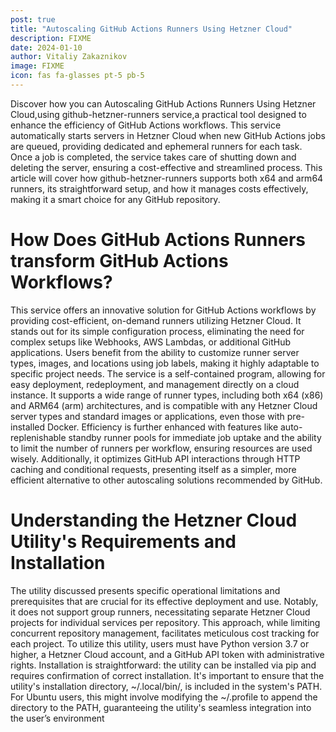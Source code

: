 ```yaml
---
post: true
title: "Autoscaling GitHub Actions Runners Using Hetzner Cloud"
description: FIXME
date: 2024-01-10
author: Vitaliy Zakaznikov
image: FIXME
icon: fas fa-glasses pt-5 pb-5
---
```


Discover how you can Autoscaling GitHub Actions Runners Using Hetzner Cloud,using github-hetzner-runners service,a practical tool designed to enhance the efficiency of GitHub Actions workflows. This service automatically starts servers in Hetzner Cloud when new GitHub Actions jobs are queued, providing dedicated and ephemeral runners for each task. Once a job is completed, the service takes care of shutting down and deleting the server, ensuring a cost-effective and streamlined process. This article will cover how github-hetzner-runners supports both x64 and arm64 runners, its straightforward setup, and how it manages costs effectively, making it a smart choice for any GitHub repository.


# How Does GitHub Actions Runners transform GitHub Actions Workflows?

This service offers an innovative solution for GitHub Actions workflows by providing cost-efficient, on-demand runners utilizing Hetzner Cloud. It stands out for its simple configuration process, eliminating the need for complex setups like Webhooks, AWS Lambdas, or additional GitHub applications. Users benefit from the ability to customize runner server types, images, and locations using job labels, making it highly adaptable to specific project needs. The service is a self-contained program, allowing for easy deployment, redeployment, and management directly on a cloud instance. It supports a wide range of runner types, including both x64 (x86) and ARM64 (arm) architectures, and is compatible with any Hetzner Cloud server types and standard images or applications, even those with pre-installed Docker. Efficiency is further enhanced with features like auto-replenishable standby runner pools for immediate job uptake and the ability to limit the number of runners per workflow, ensuring resources are used wisely. Additionally, it optimizes GitHub API interactions through HTTP caching and conditional requests, presenting itself as a simpler, more efficient alternative to other autoscaling solutions recommended by GitHub.


# Understanding the Hetzner Cloud Utility's Requirements and Installation

The utility discussed presents specific operational limitations and prerequisites that are crucial for its effective deployment and use. Notably, it does not support group runners, necessitating separate Hetzner Cloud projects for individual services per repository. This approach, while limiting concurrent repository management, facilitates meticulous cost tracking for each project. To utilize this utility, users must have Python version 3.7 or higher, a Hetzner Cloud account, and a GitHub API token with administrative rights. Installation is straightforward: the utility can be installed via pip and requires confirmation of correct installation. It's important to ensure that the utility's installation directory, ~/.local/bin/, is included in the system's PATH. For Ubuntu users, this might involve modifying the ~/.profile to append the directory to the PATH, guaranteeing the utility's seamless integration into the user’s environment
